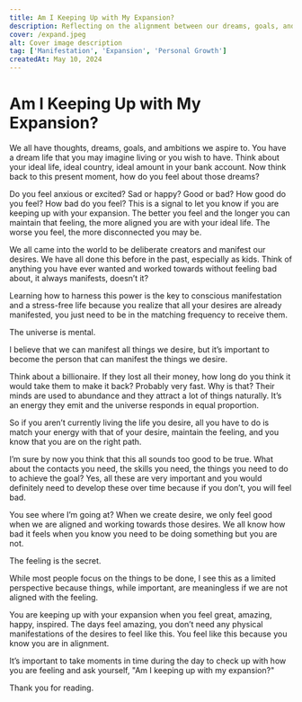 ```yaml
---
title: Am I Keeping Up with My Expansion?
description: Reflecting on the alignment between our dreams, goals, and current feelings as indicators of our expansion and manifestation journey.
cover: /expand.jpeg
alt: Cover image description
tag: ['Manifestation', 'Expansion', 'Personal Growth']
createdAt: May 10, 2024
---
```


# Am I Keeping Up with My Expansion?

We all have thoughts, dreams, goals, and ambitions we aspire to. You have a dream life that you may imagine living or you wish to have. Think about your ideal life, ideal country, ideal amount in your bank account. Now think back to this present moment, how do you feel about those dreams?

Do you feel anxious or excited? Sad or happy? Good or bad? How good do you feel? How bad do you feel? This is a signal to let you know if you are keeping up with your expansion. The better you feel and the longer you can maintain that feeling, the more aligned you are with your ideal life. The worse you feel, the more disconnected you may be.

We all came into the world to be deliberate creators and manifest our desires. We have all done this before in the past, especially as kids. Think of anything you have ever wanted and worked towards without feeling bad about, it always manifests, doesn’t it?

Learning how to harness this power is the key to conscious manifestation and a stress-free life because you realize that all your desires are already manifested, you just need to be in the matching frequency to receive them.

The universe is mental.

I believe that we can manifest all things we desire, but it’s important to become the person that can manifest the things we desire.

Think about a billionaire. If they lost all their money, how long do you think it would take them to make it back? Probably very fast. Why is that? Their minds are used to abundance and they attract a lot of things naturally. It’s an energy they emit and the universe responds in equal proportion.

So if you aren’t currently living the life you desire, all you have to do is match your energy with that of your desire, maintain the feeling, and you know that you are on the right path.

I’m sure by now you think that this all sounds too good to be true. What about the contacts you need, the skills you need, the things you need to do to achieve the goal? Yes, all these are very important and you would definitely need to develop these over time because if you don’t, you will feel bad.

You see where I’m going at? When we create desire, we only feel good when we are aligned and working towards those desires. We all know how bad it feels when you know you need to be doing something but you are not.

The feeling is the secret.

While most people focus on the things to be done, I see this as a limited perspective because things, while important, are meaningless if we are not aligned with the feeling.

You are keeping up with your expansion when you feel great, amazing, happy, inspired. The days feel amazing, you don’t need any physical manifestations of the desires to feel like this. You feel like this because you know you are in alignment.

It’s important to take moments in time during the day to check up with how you are feeling and ask yourself, "Am I keeping up with my expansion?"

Thank you for reading.
